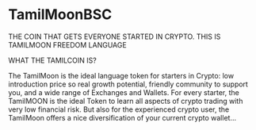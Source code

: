 # TamilMoonBSC

THE COIN THAT GETS
EVERYONE STARTED IN CRYPTO.
THIS IS TAMILMOON FREEDOM LANGUAGE

 WHAT THE TAMILCOIN IS?

The TamilMoon is the ideal language token for starters in Crypto: low introduction price so real growth potential, friendly community to support you, and a wide range of Exchanges and Wallets. For every starter, the TamilMOON is the ideal Token to learn all aspects of crypto trading with very low financial risk. But also for the experienced crypto user, the TamilMoon offers a nice diversification of your current crypto wallet...
